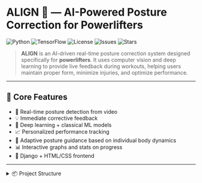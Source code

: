 
# ALIGN 💪 — AI-Powered Posture Correction for Powerlifters

![Python](https://img.shields.io/badge/Python-3.8%2B-blue)
![TensorFlow](https://img.shields.io/badge/TensorFlow-2.x-orange)
![License](https://img.shields.io/github/license/your-username/align)
![Issues](https://img.shields.io/github/issues/your-username/align)
![Stars](https://img.shields.io/github/stars/your-username/align)

> **ALIGN** is an AI-driven real-time posture correction system designed specifically for **powerlifters**. It uses computer vision and deep learning to provide live feedback during workouts, helping users maintain proper form, minimize injuries, and optimize performance.

---

## 🧠 Core Features

- 🎥 Real-time posture detection from video
- 💡 Immediate corrective feedback
- 🤖 Deep learning + classical ML models
- 📈 Personalized performance tracking
- 🧍 Adaptive posture guidance based on individual body dynamics
- 📊 Interactive graphs and stats on progress
- 🧰 Django + HTML/CSS frontend

---

<details>
<summary>📦 Project Structure</summary>

